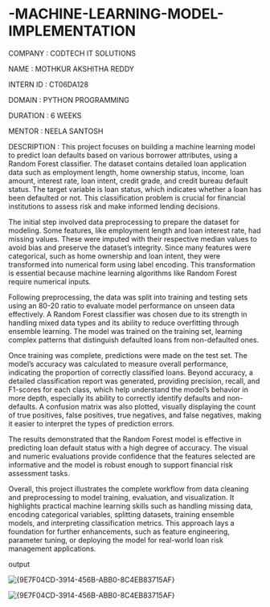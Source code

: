 # -MACHINE-LEARNING-MODEL-IMPLEMENTATION
COMPANY : CODTECH IT SOLUTIONS

NAME : MOTHKUR AKSHITHA REDDY

INTERN ID : CT06DA128

DOMAIN : PYTHON PROGRAMMING

DURATION : 6 WEEKS

MENTOR : NEELA SANTOSH

DESCRIPTION :
This project focuses on building a machine learning model to predict loan defaults based on various borrower attributes, using a Random Forest classifier. The dataset contains detailed loan application data such as employment length, home ownership status, income, loan amount, interest rate, loan intent, credit grade, and credit bureau default status. The target variable is loan status, which indicates whether a loan has been defaulted or not. This classification problem is crucial for financial institutions to assess risk and make informed lending decisions.

The initial step involved data preprocessing to prepare the dataset for modeling. Some features, like employment length and loan interest rate, had missing values. These were imputed with their respective median values to avoid bias and preserve the dataset’s integrity. Since many features were categorical, such as home ownership and loan intent, they were transformed into numerical form using label encoding. This transformation is essential because machine learning algorithms like Random Forest require numerical inputs.

Following preprocessing, the data was split into training and testing sets using an 80-20 ratio to evaluate model performance on unseen data effectively. A Random Forest classifier was chosen due to its strength in handling mixed data types and its ability to reduce overfitting through ensemble learning. The model was trained on the training set, learning complex patterns that distinguish defaulted loans from non-defaulted ones.

Once training was complete, predictions were made on the test set. The model’s accuracy was calculated to measure overall performance, indicating the proportion of correctly classified loans. Beyond accuracy, a detailed classification report was generated, providing precision, recall, and F1-scores for each class, which help understand the model’s behavior in more depth, especially its ability to correctly identify defaults and non-defaults. A confusion matrix was also plotted, visually displaying the count of true positives, false positives, true negatives, and false negatives, making it easier to interpret the types of prediction errors.

The results demonstrated that the Random Forest model is effective in predicting loan default status with a high degree of accuracy. The visual and numeric evaluations provide confidence that the features selected are informative and the model is robust enough to support financial risk assessment tasks.

Overall, this project illustrates the complete workflow from data cleaning and preprocessing to model training, evaluation, and visualization. It highlights practical machine learning skills such as handling missing data, encoding categorical variables, splitting datasets, training ensemble models, and interpreting classification metrics. This approach lays a foundation for further enhancements, such as feature engineering, parameter tuning, or deploying the model for real-world loan risk management applications.

output

![{9E7F04CD-3914-456B-ABB0-8C4EB83715AF}](https://github.com/user-attachments/assets/5d54b82d-e061-466d-9f02-1e8d0d1f06af)

![{9E7F04CD-3914-456B-ABB0-8C4EB83715AF}](https://github.com/user-attachments/assets/9e2990ea-e6ff-4cfb-ac53-643812d43d09)













